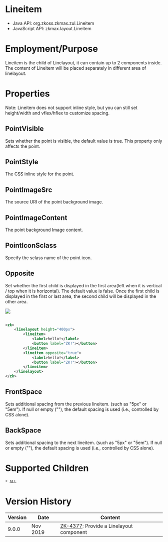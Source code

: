 # Lineitem

- Java API: <javadoc>org.zkoss.zkmax.zul.Lineitem </javadoc>
- JavaScript API: <javadoc directory="jsdoc">zkmax.layout.Lineitem
  </javadoc>

# Employment/Purpose

Lineitem is the child of Linelayout, it can contain up to 2 components
inside. The content of Lineitem will be placed separately in different
area of linelayout.

# Properties

Note: Lineitem does not support inline style, but you can still set
height/width and vflex/hflex to customize spacing.

## PointVisible

Sets whether the point is visible, the default value is true. This
property only affects the point.

## PointStyle

The CSS inline style for the point.

## PointImageSrc

The source URI of the point background image.

## PointImageContent

The point background Image content.

## PointIconSclass

Specify the sclass name of the point icon.

## Opposite

Set whether the first child is displayed in the first area(left when it
is vertical / top when it is horizontal). The default value is false.
Once the first child is displayed in the first or last area, the second
child will be displayed in the other area.

![](Lineitem-opposite.png)

``` xml
 
<zk>
    <linelayout height="400px">
        <lineitem>
            <label>hello!</label>
            <button label="ZK!"></button>
        </lineitem>
        <lineitem opposite="true">
            <label>hello!</label>
            <button label="ZK!"></button>
        </lineitem>
    </linelayout>
</zk>
```

## FrontSpace

Sets additional spacing from the previous lineitem. (such as "5px" or
"5em"). If null or empty (""), the default spacing is used (i.e.,
controlled by CSS alone).

## BackSpace

Sets additional spacing to the next lineitem. (such as "5px" or "5em").
If null or empty (""), the default spacing is used (i.e., controlled by
CSS alone).

# Supported Children

`* ALL`

# Version History

| Version | Date     | Content                                                                             |
|---------|----------|-------------------------------------------------------------------------------------|
| 9.0.0   | Nov 2019 | [ZK-4377](https://tracker.zkoss.org/browse/ZK-4377): Provide a Linelayout component |
